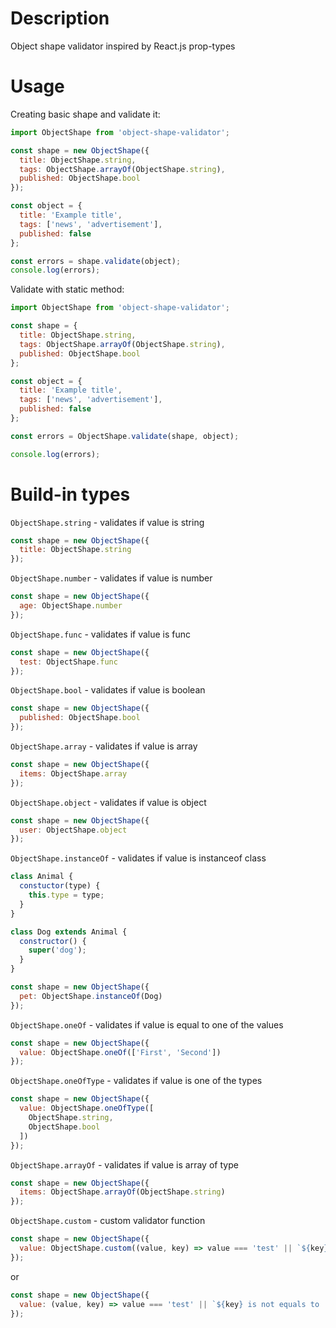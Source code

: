 # Description
Object shape validator inspired by React.js prop-types

# Usage
Creating basic shape and validate it:
```js
import ObjectShape from 'object-shape-validator';

const shape = new ObjectShape({
  title: ObjectShape.string,
  tags: ObjectShape.arrayOf(ObjectShape.string),
  published: ObjectShape.bool
});

const object = {
  title: 'Example title',
  tags: ['news', 'advertisement'],
  published: false
};

const errors = shape.validate(object);
console.log(errors);
```

Validate with static method:
```js
import ObjectShape from 'object-shape-validator';

const shape = {
  title: ObjectShape.string,
  tags: ObjectShape.arrayOf(ObjectShape.string),
  published: ObjectShape.bool
};

const object = {
  title: 'Example title',
  tags: ['news', 'advertisement'],
  published: false
};

const errors = ObjectShape.validate(shape, object);

console.log(errors);
```

# Build-in types
``ObjectShape.string`` - validates if value is string
```javascript
const shape = new ObjectShape({
  title: ObjectShape.string
});
```
``ObjectShape.number`` - validates if value is number
```javascript
const shape = new ObjectShape({
  age: ObjectShape.number
});
```
``ObjectShape.func`` - validates if value is func
```javascript
const shape = new ObjectShape({
  test: ObjectShape.func
});
```
``ObjectShape.bool`` - validates if value is boolean
```javascript
const shape = new ObjectShape({
  published: ObjectShape.bool
});
```
``ObjectShape.array`` - validates if value is array
```javascript
const shape = new ObjectShape({
  items: ObjectShape.array
});
```
``ObjectShape.object`` - validates if value is object
```javascript
const shape = new ObjectShape({
  user: ObjectShape.object
});
```
``ObjectShape.instanceOf`` - validates if value is instanceof class
```javascript
class Animal {
  constuctor(type) {
    this.type = type;
  }
}

class Dog extends Animal {
  constructor() {
    super('dog');
  }
}

const shape = new ObjectShape({
  pet: ObjectShape.instanceOf(Dog)
});
```
``ObjectShape.oneOf`` - validates if value is equal to one of the values
```javascript
const shape = new ObjectShape({
  value: ObjectShape.oneOf(['First', 'Second'])
});
```
``ObjectShape.oneOfType`` - validates if value is one of the types
```javascript
const shape = new ObjectShape({
  value: ObjectShape.oneOfType([
    ObjectShape.string,
    ObjectShape.bool
  ])
});
```
``ObjectShape.arrayOf`` - validates if value is array of type
```javascript
const shape = new ObjectShape({
  items: ObjectShape.arrayOf(ObjectShape.string)
});
```
``ObjectShape.custom`` - custom validator function
```javascript
const shape = new ObjectShape({
  value: ObjectShape.custom((value, key) => value === 'test' || `${key} is not equals to 'test'`)
});
```
or
```javascript
const shape = new ObjectShape({
  value: (value, key) => value === 'test' || `${key} is not equals to 'test'`,
});
```
